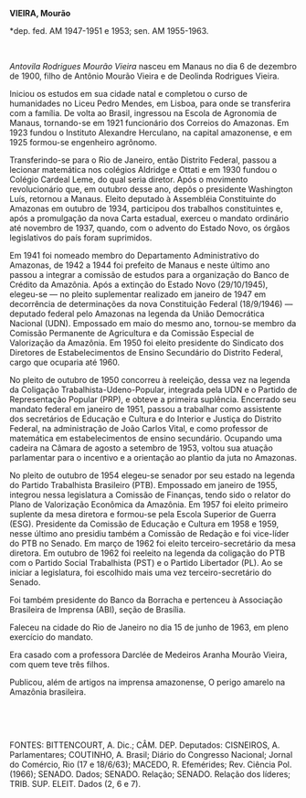 **VIEIRA, Mourão**

\*dep. fed. AM 1947-1951 e 1953; sen. AM 1955-1963.

 

*Antovila Rodrigues Mourão Vieira* nasceu em Manaus no dia 6 de dezembro
de 1900, filho de Antônio Mourão Vieira e de Deolinda Rodrigues Vieira.

Iniciou os estudos em sua cidade natal e completou o curso de
humanidades no Liceu Pedro Mendes, em Lisboa, para onde se transferira
com a família. De volta ao Brasil, ingressou na Escola de Agronomia de
Manaus, tornando-se em 1921 funcionário dos Correios do Amazonas. Em
1923 fundou o Instituto Alexandre Herculano, na capital amazonense, e em
1925 formou-se engenheiro agrônomo.

Transferindo-se para o Rio de Janeiro, então Distrito Federal, passou a
lecionar matemática nos colégios Aldridge e Ottati e em 1930 fundou o
Colégio Cardeal Leme, do qual seria diretor. Após o movimento
revolucionário que, em outubro desse ano, depôs o presidente Washington
Luís, retornou a Manaus. Eleito deputado à Assembléia Constituinte do
Amazonas em outubro de 1934, participou dos trabalhos constituintes e,
após a promulgação da nova Carta estadual, exerceu o mandato ordinário
até novembro de 1937, quando, com o advento do Estado Novo, os órgãos
legislativos do país foram suprimidos.

Em 1941 foi nomeado membro do Departamento Administrativo do Amazonas,
de 1942 a 1944 foi prefeito de Manaus e neste último ano passou a
integrar a comissão de estudos para a organização do Banco de Crédito da
Amazônia. Após a extinção do Estado Novo (29/10/1945), elegeu-se — no
pleito suplementar realizado em janeiro de 1947 em decorrência de
determinações da nova Constituição Federal (18/9/1946) — deputado
federal pelo Amazonas na legenda da União Democrática Nacional (UDN).
Empossado em maio do mesmo ano, tornou-se membro da Comissão Permanente
de Agricultura e da Comissão Especial de Valorização da Amazônia. Em
1950 foi eleito presidente do Sindicato dos Diretores de
Estabelecimentos de Ensino Secundário do Distrito Federal, cargo que
ocuparia até 1960.

No pleito de outubro de 1950 concorreu à reeleição, dessa vez na legenda
da Coligação Trabalhista-Udeno-Popular, integrada pela UDN e o Partido
de Representação Popular (PRP), e obteve a primeira suplência. Encerrado
seu mandato federal em janeiro de 1951, passou a trabalhar como
assistente dos secretários de Educação e Cultura e do Interior e Justiça
do Distrito Federal, na administração de João Carlos Vital, e como
professor de matemática em estabelecimentos de ensino secundário.
Ocupando uma cadeira na Câmara de agosto a setembro de 1953, voltou sua
atuação parlamentar para o incentivo e a orientação ao plantio da juta
no Amazonas.

No pleito de outubro de 1954 elegeu-se senador por seu estado na legenda
do Partido Trabalhista Brasileiro (PTB). Empossado em janeiro de 1955,
integrou nessa legislatura a Comissão de Finanças, tendo sido o relator
do Plano de Valorização Econômica da Amazônia. Em 1957 foi eleito
primeiro suplente da mesa diretora e formou-se pela Escola Superior de
Guerra (ESG). Presidente da Comissão de Educação e Cultura em 1958 e
1959, nesse último ano presidiu também a Comissão de Redação e foi
vice-líder do PTB no Senado. Em março de 1962 foi eleito
terceiro-secretário da mesa diretora. Em outubro de 1962 foi reeleito na
legenda da coligação do PTB com o Partido Social Trabalhista (PST) e o
Partido Libertador (PL). Ao se iniciar a legislatura, foi escolhido mais
uma vez terceiro-secretário do Senado.

Foi também presidente do Banco da Borracha e pertenceu à Associação
Brasileira de Imprensa (ABI), seção de Brasília.

Faleceu na cidade do Rio de Janeiro no dia 15 de junho de 1963, em pleno
exercício do mandato.

Era casado com a professora Darclée de Medeiros Aranha Mourão Vieira,
com quem teve três filhos.

Publicou, além de artigos na imprensa amazonense, O perigo amarelo na
Amazônia brasileira.

 

 

FONTES: BITTENCOURT, A. Dic.; CÂM. DEP. Deputados: CISNEIROS, A.
Parlamentares; COUTINHO, A. Brasil; Diário do Congresso Nacional; Jornal
do Comércio, Rio (17 e 18/6/63); MACEDO, R. Efemérides; Rev. Ciência
Pol. (1966); SENADO. Dados; SENADO. Relação; SENADO. Relação dos
líderes; TRIB. SUP. ELEIT. Dados (2, 6 e 7).

 
